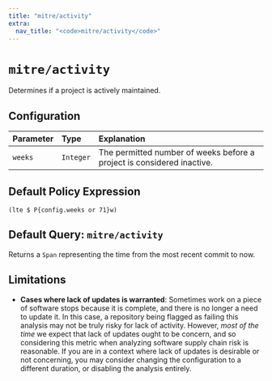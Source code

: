 ```yaml
---
title: "mitre/activity"
extra:
  nav_title: "<code>mitre/activity</code>"
---
```


# `mitre/activity`

Determines if a project is actively maintained.

## Configuration

| Parameter | Type      | Explanation   |
|:----------|:----------|:--------------|
| `weeks`   | `Integer` | The permitted number of weeks before a project is considered inactive. |

## Default Policy Expression

```
(lte $ P{config.weeks or 71}w)
```

## Default Query: `mitre/activity`

Returns a `Span` representing the time from the most recent commit to now.

## Limitations

* __Cases where lack of updates is warranted__: Sometimes work on a piece of
  software stops because it is complete, and there is no longer a need to
  update it. In this case, a repository being flagged as failing this analysis
  may not be truly risky for lack of activity. However, _most of the time_
  we expect that lack of updates ought to be concern, and so considering this
  metric when analyzing software supply chain risk is reasonable. If you
  are in a context where lack of updates is desirable or not concerning, you
  may consider changing the configuration to a different duration, or disabling
  the analysis entirely.
